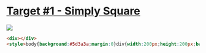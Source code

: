 # [Target #1 - Simply Square](https://cssbattle.dev/play/1)

![](https://cssbattle.dev/targets/1.png)

```HTML
<div></div>
<style>body{background:#5d3a3a;margin:0}div{width:200px;height:200px;background:#b5e0ba}</style>
```
